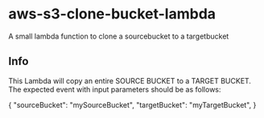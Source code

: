 # aws-s3-clone-bucket-lambda
A small lambda function to clone a sourcebucket to a targetbucket

## Info ##
This Lambda will copy an entire SOURCE BUCKET to a TARGET BUCKET.
The expected event with input parameters should be as follows:

{
  "sourceBucket": "mySourceBucket",
  "targetBucket": "myTargetBucket",
}
